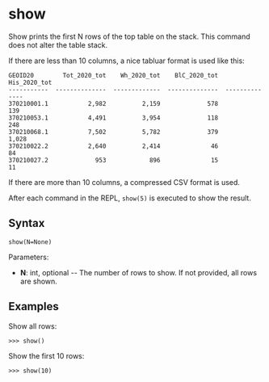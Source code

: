 # show

Show prints the first N rows of the top table on the stack.
This command does not alter the table stack.

If there are less than 10 columns, a nice tabluar format is used like this:

```text
GEOID20        Tot_2020_tot    Wh_2020_tot    BlC_2020_tot    His_2020_tot
-----------  --------------  -------------  --------------  --------------
370210001.1           2,982          2,159             578             139
370210053.1           4,491          3,954             118             248
370210068.1           7,502          5,782             379           1,028
370210022.2           2,640          2,414              46              84
370210027.2             953            896              15              11

```

If there are more than 10 columns, a compressed CSV format is used.

After each command in the REPL, `show(5)` is executed to show the result.

## Syntax

`show(N=None)`

Parameters:

- **N**: int, optional -- The number of rows to show. If not provided, all rows are shown.

## Examples

Show all rows:

`>>> show()`

Show the first 10 rows:

`>>> show(10)`